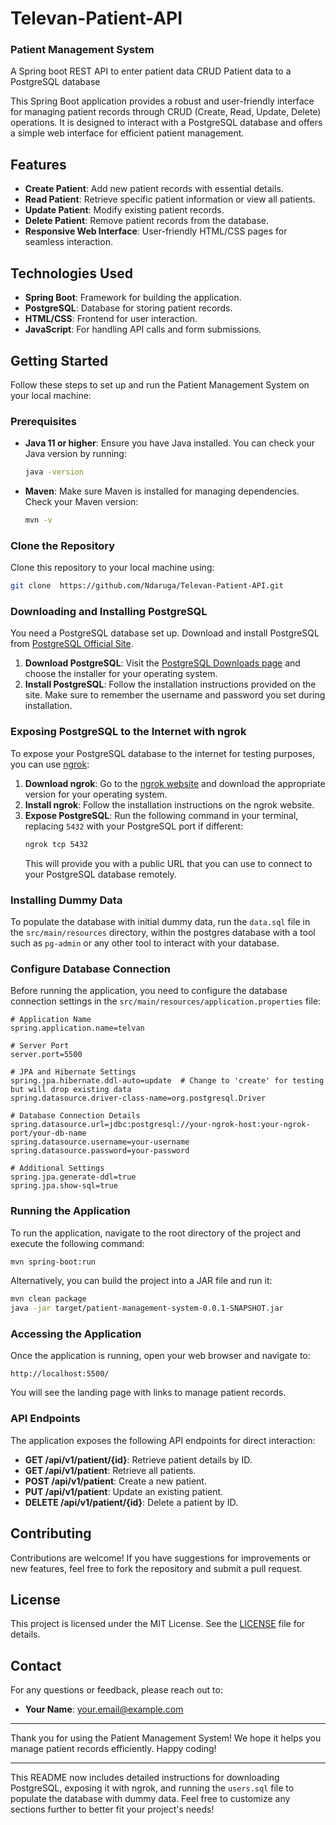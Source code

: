 # Televan-Patient-API 
### Patient Management System
A Spring boot REST API to enter patient data CRUD Patient data to a PostgreSQL database

This Spring Boot application provides a robust and user-friendly interface for managing patient records through CRUD (Create, Read, Update, Delete) operations. It is designed to interact with a PostgreSQL database and offers a simple web interface for efficient patient management.

## Features

- **Create Patient**: Add new patient records with essential details.
- **Read Patient**: Retrieve specific patient information or view all patients.
- **Update Patient**: Modify existing patient records.
- **Delete Patient**: Remove patient records from the database.
- **Responsive Web Interface**: User-friendly HTML/CSS pages for seamless interaction.

## Technologies Used

- **Spring Boot**: Framework for building the application.
- **PostgreSQL**: Database for storing patient records.
- **HTML/CSS**: Frontend for user interaction.
- **JavaScript**: For handling API calls and form submissions.

## Getting Started

Follow these steps to set up and run the Patient Management System on your local machine:

### Prerequisites

- **Java 11 or higher**: Ensure you have Java installed. You can check your Java version by running:
  ```bash
  java -version
  ```

- **Maven**: Make sure Maven is installed for managing dependencies. Check your Maven version:
  ```bash
  mvn -v
  ```

### Clone the Repository

Clone this repository to your local machine using:

```bash
git clone  https://github.com/Ndaruga/Televan-Patient-API.git
```



### Downloading and Installing PostgreSQL

You need a PostgreSQL database set up. Download and install PostgreSQL from [PostgreSQL Official Site](https://www.postgresql.org/download/).
1. **Download PostgreSQL**: Visit the [PostgreSQL Downloads page](https://www.postgresql.org/download/) and choose the installer for your operating system.
2. **Install PostgreSQL**: Follow the installation instructions provided on the site. Make sure to remember the username and password you set during installation.

### Exposing PostgreSQL to the Internet with ngrok

To expose your PostgreSQL database to the internet for testing purposes, you can use [ngrok](https://ngrok.com/):

1. **Download ngrok**: Go to the [ngrok website](https://ngrok.com/download) and download the appropriate version for your operating system.
2. **Install ngrok**: Follow the installation instructions on the ngrok website.
3. **Expose PostgreSQL**: Run the following command in your terminal, replacing `5432` with your PostgreSQL port if different:
   ```bash
   ngrok tcp 5432
   ```
   This will provide you with a public URL that you can use to connect to your PostgreSQL database remotely.

### Installing Dummy Data

To populate the database with initial dummy data, run the `data.sql` file in the `src/main/resources` directory, within the postgres database with a tool such as `pg-admin` or any other tool to interact with your database. 

### Configure Database Connection

Before running the application, you need to configure the database connection settings in the `src/main/resources/application.properties` file:

```properties
# Application Name
spring.application.name=telvan

# Server Port
server.port=5500

# JPA and Hibernate Settings
spring.jpa.hibernate.ddl-auto=update  # Change to 'create' for testing but will drop existing data
spring.datasource.driver-class-name=org.postgresql.Driver

# Database Connection Details
spring.datasource.url=jdbc:postgresql://your-ngrok-host:your-ngrok-port/your-db-name
spring.datasource.username=your-username
spring.datasource.password=your-password

# Additional Settings
spring.jpa.generate-ddl=true
spring.jpa.show-sql=true
```

### Running the Application

To run the application, navigate to the root directory of the project and execute the following command:

```bash
mvn spring-boot:run
```

Alternatively, you can build the project into a JAR file and run it:

```bash
mvn clean package
java -jar target/patient-management-system-0.0.1-SNAPSHOT.jar
```

### Accessing the Application

Once the application is running, open your web browser and navigate to:

```
http://localhost:5500/
```

You will see the landing page with links to manage patient records.

### API Endpoints

The application exposes the following API endpoints for direct interaction:

- **GET /api/v1/patient/{id}**: Retrieve patient details by ID.
- **GET /api/v1/patient**: Retrieve all patients.
- **POST /api/v1/patient**: Create a new patient.
- **PUT /api/v1/patient**: Update an existing patient.
- **DELETE /api/v1/patient/{id}**: Delete a patient by ID.

## Contributing

Contributions are welcome! If you have suggestions for improvements or new features, feel free to fork the repository and submit a pull request.

## License

This project is licensed under the MIT License. See the [LICENSE](LICENSE) file for details.

## Contact

For any questions or feedback, please reach out to:

- **Your Name**: [your.email@example.com](mailto:your.email@example.com)

---

Thank you for using the Patient Management System! We hope it helps you manage patient records efficiently. Happy coding!

--- 

This README now includes detailed instructions for downloading PostgreSQL, exposing it with ngrok, and running the `users.sql` file to populate the database with dummy data. Feel free to customize any sections further to better fit your project's needs!